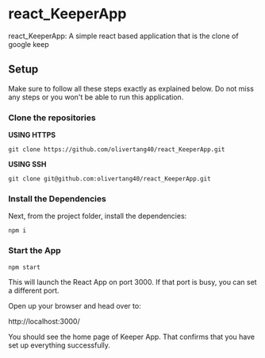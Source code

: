 # react_KeeperApp
react_KeeperApp: A simple react based application that is the clone of google keep

## Setup
Make sure to follow all these steps exactly as explained below. Do not miss any steps or you won't be able to run this application.

### Clone the repositories

**USING HTTPS**

    git clone https://github.com/olivertang40/react_KeeperApp.git

**USING SSH**

    git clone git@github.com:olivertang40/react_KeeperApp.git

### Install the Dependencies

Next, from the project folder, install the dependencies:

    npm i

### Start the App

    npm start

This will launch the React App on port 3000. If that port is busy, you can set a different port.

Open up your browser and head over to:

http://localhost:3000/

You should see the home page of Keeper App. That confirms that you have set up everything successfully.
